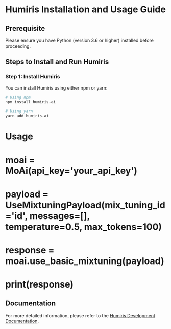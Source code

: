 # Humiris Installation and Usage Guide

## Prerequisite

Please ensure you have Python (version 3.6 or higher) installed before proceeding.

## Steps to Install and Run Humiris

### Step 1: Install Humiris

You can install Humiris using either npm or yarn:

```bash
# Using npm
npm install humiris-ai

# Using yarn
yarn add humiris-ai

```

# Usage

# moai = MoAi(api_key='your_api_key')

# payload = UseMixtuningPayload(mix_tuning_id='id', messages=[], temperature=0.5, max_tokens=100)

# response = moai.use_basic_mixtuning(payload)

# print(response)

## Documentation

For more detailed information, please refer to the [Humiris Development Documentation](https://docs.humiris.ai/development).
